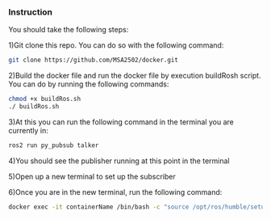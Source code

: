 ### Instruction

You should take the following steps:

1)Git clone this repo. You can do so with the following command:
```sh
git clone https://github.com/MSA2502/docker.git
   ```

2)Build the docker file and run the docker file by execution buildRosh script. You can do by running the following commands:
 ```sh
chmod +x buildRos.sh
./ buildRos.sh
   ```

3)At this you can run the following command in the terminal you are currently in: 
 ```sh
ros2 run py_pubsub talker
   ```

4)You should see the publisher running at this point in the terminal

5)Open up a new terminal to set up the subscriber

6)Once you are in the new terminal, run the following command:
 ```sh
docker exec -it containerName /bin/bash -c "source /opt/ros/humble/setup.bash && source /ros2_ws/install/setup.bash && ros2 run py_pubsub listener"
   ```
